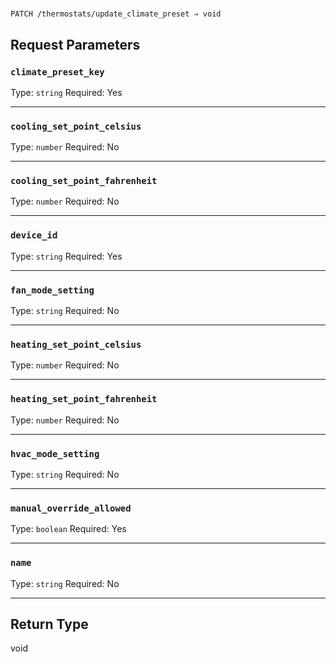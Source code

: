 # 

```
PATCH /thermostats/update_climate_preset ⇒ void
```



## Request Parameters

### `climate_preset_key`

Type: `string`
Required: Yes



***

### `cooling_set_point_celsius`

Type: `number`
Required: No



***

### `cooling_set_point_fahrenheit`

Type: `number`
Required: No



***

### `device_id`

Type: `string`
Required: Yes



***

### `fan_mode_setting`

Type: `string`
Required: No



***

### `heating_set_point_celsius`

Type: `number`
Required: No



***

### `heating_set_point_fahrenheit`

Type: `number`
Required: No



***

### `hvac_mode_setting`

Type: `string`
Required: No



***

### `manual_override_allowed`

Type: `boolean`
Required: Yes



***

### `name`

Type: `string`
Required: No



***

## Return Type

void
